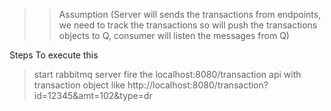 >> Assumption (Server will sends the transactions from endpoints, 
> we need to track the transactions so will push the transactions objects to Q, consumer will listen the messages from Q)

Steps To execute this
> start rabbitmq server
> fire the localhost:8080/transaction api with transaction object like
> http://localhost:8080/transaction?id=12345&amt=102&type=dr 